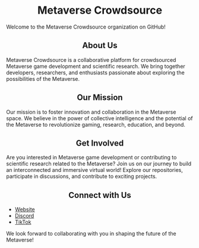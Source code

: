 <h1 align="center">Metaverse Crowdsource</h1>

Welcome to the Metaverse Crowdsource organization on GitHub!

<h2 align="center">About Us</h2>

Metaverse Crowdsource is a collaborative platform for crowdsourced Metaverse game development and scientific research. We bring together developers, researchers, and enthusiasts passionate about exploring the possibilities of the Metaverse.

<h2 align="center">Our Mission</h2>

Our mission is to foster innovation and collaboration in the Metaverse space. We believe in the power of collective intelligence and the potential of the Metaverse to revolutionize gaming, research, education, and beyond.

<h2 align="center">Get Involved</h2>

Are you interested in Metaverse game development or contributing to scientific research related to the Metaverse? Join us on our journey to build an interconnected and immersive virtual world! Explore our repositories, participate in discussions, and contribute to exciting projects.

<h2 align="center">Connect with Us</h2>

- [Website](mvcs.one)
- [Discord](https://discord.gg/HBHGvDxDmt)
- [TikTok](https://www.tiktok.com/@metaversecrowdsourcebr)

We look forward to collaborating with you in shaping the future of the Metaverse!
